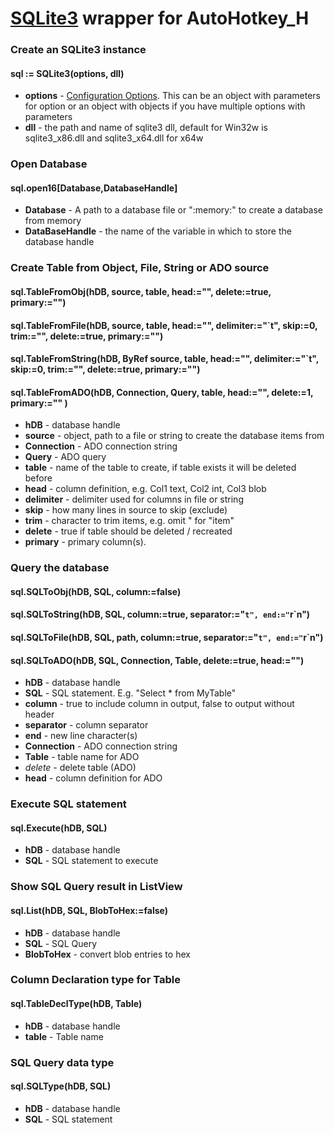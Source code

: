 # [SQLite3](https://www.sqlite.org) wrapper for AutoHotkey_H

### Create an SQLite3 instance
#### sql := SQLite3(options, dll)
* **options**  -  [Configuration Options](https://www.sqlite.org/c3ref/c_config_covering_index_scan.html). This can be an object with parameters for option or an object with objects if you have multiple options with parameters
* **dll** - the path and name of sqlite3 dll, default for Win32w is sqlite3_x86.dll and sqlite3_x64.dll for x64w


### Open Database
#### sql.open16[Database,DatabaseHandle]
* **Database** - A path to a database file or ":memory:" to create a database from memory
* **DataBaseHandle** - the name of the variable in which to store the database handle

### Create Table from Object, File, String or ADO source
#### sql.TableFromObj(hDB, source, table, head:="", delete:=true, primary:="")
#### sql.TableFromFile(hDB, source, table, head:="", delimiter:="`t", skip:=0, trim:="", delete:=true, primary:="")
#### sql.TableFromString(hDB, ByRef source, table, head:="", delimiter:="`t", skip:=0, trim:="", delete:=true, primary:="")
#### sql.TableFromADO(hDB, Connection, Query, table, head:="", delete:=1, primary:="" )
* **hDB** - database handle
* **source** - object, path to a file or string to create the database items from
* **Connection** - ADO connection string
* **Query** - ADO query
* **table** - name of the table to create, if table exists it will be deleted before
* **head** - column definition, e.g. Col1 text, Col2 int, Col3 blob
* **delimiter** - delimiter used for columns in file or string
* **skip** - how many lines in source to skip (exclude)
* **trim** - character to trim items, e.g. omit " for "item"
* **delete** - true if table should be deleted / recreated
* **primary** - primary column(s).

### Query the database
#### sql.SQLToObj(hDB, SQL, column:=false)
#### sql.SQLToString(hDB, SQL, column:=true, separator:="`t", end:="`r`n")
#### sql.SQLToFile(hDB, SQL, path, column:=true, separator:="`t", end:="`r`n")
#### sql.SQLToADO(hDB, SQL, Connection, Table, delete:=true, head:="")
* **hDB** - database handle
* **SQL** - SQL statement. E.g. "Select * from MyTable"
* **column** - true to include column in output, false to output without header
* **separator** - column separator
* **end** - new line character(s)
* **Connection** - ADO connection string
* **Table** - table name for ADO
* *delete* - delete table (ADO)
* **head** - column definition for ADO

### Execute SQL statement
#### sql.Execute(hDB, SQL)
* **hDB** - database handle
* **SQL** - SQL statement to execute

### Show SQL Query result in ListView
#### sql.List(hDB, SQL, BlobToHex:=false)
* **hDB** - database handle
* **SQL** - SQL Query
* **BlobToHex** - convert blob entries to hex

### Column Declaration type for Table
#### sql.TableDeclType(hDB, Table)
* **hDB** - database handle
* **table** - Table name

### SQL Query data type
#### sql.SQLType(hDB, SQL)
* **hDB** - database handle
* **SQL** - SQL statement
